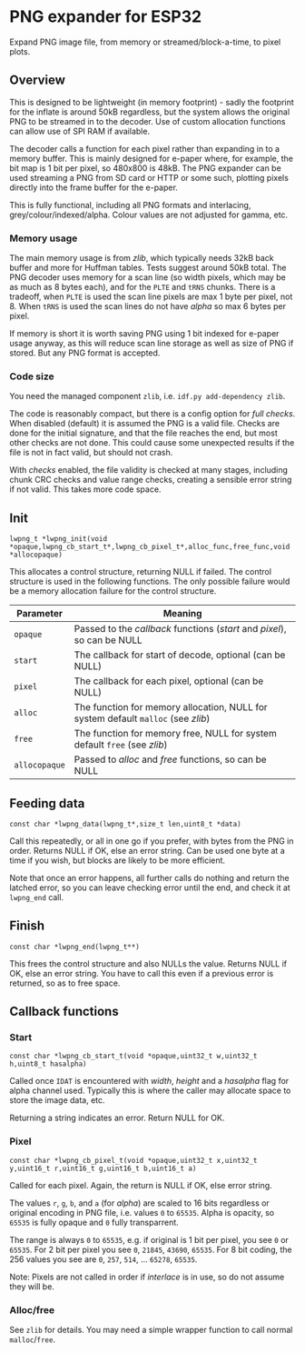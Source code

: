# PNG expander for ESP32

Expand PNG image file, from memory or streamed/block-a-time, to pixel plots.

## Overview

This is designed to be lightweight (in memory footprint) - sadly the footprint for the inflate is around 50kB regardless, but the system allows the original PNG to be streamed in to the decoder. Use of custom allocation functions can allow use of SPI RAM if available.

The decoder calls a function for each pixel rather than expanding in to a memory buffer. This is mainly designed for e-paper where, for example, the bit map is 1 bit per pixel, so 480x800 is 48kB. The PNG expander can be used streaming a PNG from SD card or HTTP or some such, plotting pixels directly into the frame buffer for the e-paper.

This is fully functional, including all PNG formats and interlacing, grey/colour/indexed/alpha. Colour values are not adjusted for gamma, etc.

### Memory usage

The main memory usage is from *zlib*, which typically needs 32kB back buffer and more for Huffman tables. Tests suggest around 50kB total. The PNG decoder uses memory for a scan line (so width pixels, which may be as much as 8 bytes each), and for the `PLTE` and `tRNS` chunks. There is a tradeoff, when `PLTE` is used the scan line pixels are max 1 byte per pixel, not 8. When `tRNS` is used the scan lines do not have *alpha* so max 6 bytes per pixel.

If memory is short it is worth saving PNG using 1 bit indexed for e-paper usage anyway, as this will reduce scan line storage as well as size of PNG if stored. But any PNG format is accepted.

### Code size

You need the managed component `zlib`, i.e. `idf.py add-dependency zlib`.

The code is reasonably compact, but there is a config option for *full checks*. When disabled (default) it is assumed the PNG is a valid file. Checks are done for the initial signature, and that the file reaches the end, but most other checks are not done. This could cause some unexpected results if the file is not in fact valid, but should not crash.

With *checks* enabled, the file validity is checked at many stages, including chunk CRC checks and value range checks, creating a sensible error string if not valid. This takes more code space.

## Init

`lwpng_t *lwpng_init(void *opaque,lwpng_cb_start_t*,lwpng_cb_pixel_t*,alloc_func,free_func,void *allocopaque)`

This allocates a control structure, returning NULL if failed. The control structure is used in the following functions. The only possible failure would be a memory allocation failure for the control structure.

|Parameter|Meaning|
|---------|-------|
|`opaque`|Passed to the *callback* functions (*start* and *pixel*), so can be NULL|
|`start`|The callback for start of decode, optional (can be NULL)|
|`pixel`|The callback for each pixel, optional (can be NULL)|
|`alloc`|The function for memory allocation, NULL for system default `malloc` (see *zlib*)|
|`free`|The function for memory free, NULL for system default `free` (see *zlib*)|
|`allocopaque`|Passed to *alloc* and *free* functions, so can be NULL|

## Feeding data

`const char *lwpng_data(lwpng_t*,size_t len,uint8_t *data)`

Call this repeatedly, or all in one go if you prefer, with bytes from the PNG in order. Returns NULL if OK, else an error string. Can be used one byte at a time if you wish, but blocks are likely to be more efficient.

Note that once an error happens, all further calls do nothing and return the latched error, so you can leave checking error until the end, and check it at `lwpng_end` call.

## Finish

`const char *lwpng_end(lwpng_t**)`

This frees the control structure and also NULLs the value. Returns NULL if OK, else an error string. You have to call this even if a previous error is returned, so as to free space.

## Callback functions

### Start

`const char *lwpng_cb_start_t(void *opaque,uint32_t w,uint32_t h,uint8_t hasalpha)`

Called once `IDAT` is encountered with *width*, *height* and a *hasalpha* flag for alpha channel used. Typically this is where the caller may allocate space to store the image data, etc.

Returning a string indicates an error. Return NULL for OK.

### Pixel

`const char *lwpng_cb_pixel_t(void *opaque,uint32_t x,uint32_t y,uint16_t r,uint16_t g,uint16_t b,uint16_t a)`

Called for each pixel. Again, the return is NULL if OK, else error string.

The values `r`, `g`, `b`, and `a` (for *alpha*) are scaled to 16 bits regardless or original encoding in PNG file, i.e. values `0` to `65535`. Alpha is opacity, so `65535` is fully opaque and `0` fully transparrent.

The range is always `0` to `65535`, e.g. if original is 1 bit per pixel, you see `0` or `65535`. For 2 bit per pixel you see `0`, `21845`, `43690`, `65535`. For 8 bit coding, the 256 values you see are `0`, `257`, `514`, ... `65278`, `65535`.

Note: Pixels are not called in order if *interlace* is in use, so do not assume they will be.

### Alloc/free

See `zlib` for details. You may need a simple wrapper function to call normal `malloc`/`free`.
